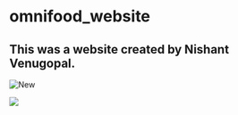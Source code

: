 # omnifood_website
## This was a website created by Nishant Venugopal. 

![New](https://github-readme-quotes.herokuapp.com/quote?theme=dark)

![](https://github-readme-stats.vercel.app/api?username=nishantpersonal&theme=dark)
